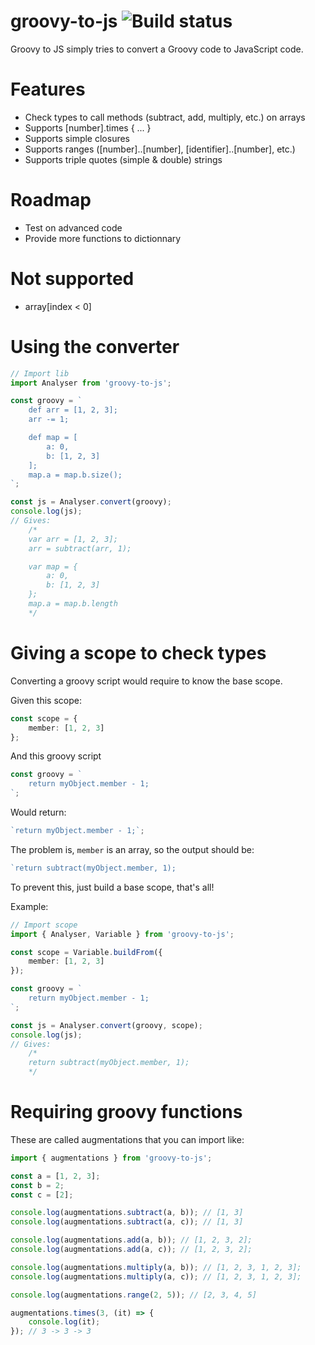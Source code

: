 # groovy-to-js ![Build status](https://travis-ci.org/julien-moreau/groovy-to-js.svg?branch=master)

Groovy to JS simply tries to convert a Groovy code to JavaScript code.

# Features
* Check types to call methods (subtract, add, multiply, etc.) on arrays
* Supports [number].times { ... }
* Supports simple closures
* Supports ranges ([number]..[number], [identifier]..[number], etc.)
* Supports triple quotes (simple & double) strings

# Roadmap
* Test on advanced code
* Provide more functions to dictionnary

# Not supported
* array[index < 0]

# Using the converter
```typescript
// Import lib
import Analyser from 'groovy-to-js';

const groovy = `
    def arr = [1, 2, 3];
    arr -= 1;

    def map = [
        a: 0,
        b: [1, 2, 3]
    ];
    map.a = map.b.size();
`;

const js = Analyser.convert(groovy);
console.log(js);
// Gives:
    /*
    var arr = [1, 2, 3];
    arr = subtract(arr, 1);

    var map = {
        a: 0,
        b: [1, 2, 3]
    };
    map.a = map.b.length
    */

```

# Giving a scope to check types
Converting a groovy script would require to know the base scope.

Given this scope:

```typescript
const scope = {
    member: [1, 2, 3]
};
```

And this groovy script
```typescript
const groovy = `
    return myObject.member - 1;
`;
```

Would return:
```typescript
`return myObject.member - 1;`;
```

The problem is, `member` is an array, so the output should be:
```typescript
`return subtract(myObject.member, 1);
```

To prevent this, just build a base scope, that's all!

Example:
```typescript
// Import scope
import { Analyser, Variable } from 'groovy-to-js';

const scope = Variable.buildFrom({
    member: [1, 2, 3]
});

const groovy = `
    return myObject.member - 1;
`;

const js = Analyser.convert(groovy, scope);
console.log(js);
// Gives:
    /*
    return subtract(myObject.member, 1);
    */
```

# Requiring groovy functions
These are called augmentations that you can import like:
```typescript
import { augmentations } from 'groovy-to-js';

const a = [1, 2, 3];
const b = 2;
const c = [2];

console.log(augmentations.subtract(a, b)); // [1, 3]
console.log(augmentations.subtract(a, c)); // [1, 3]

console.log(augmentations.add(a, b)); // [1, 2, 3, 2];
console.log(augmentations.add(a, c)); // [1, 2, 3, 2];

console.log(augmentations.multiply(a, b)); // [1, 2, 3, 1, 2, 3];
console.log(augmentations.multiply(a, c)); // [1, 2, 3, 1, 2, 3];

console.log(augmentations.range(2, 5)); // [2, 3, 4, 5]

augmentations.times(3, (it) => {
    console.log(it);
}); // 3 -> 3 -> 3
```
